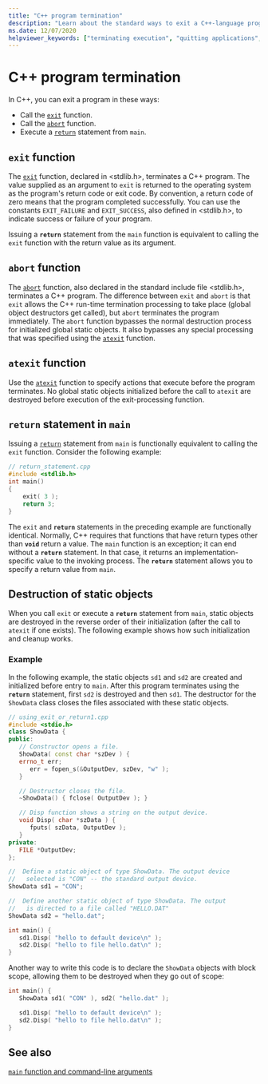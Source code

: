 ```yaml
---
title: "C++ program termination"
description: "Learn about the standard ways to exit a C++-language program."
ms.date: 12/07/2020
helpviewer_keywords: ["terminating execution", "quitting applications", "exiting applications", "programs [C++], terminating"]
---
```

# C++ program termination

In C++, you can exit a program in these ways:

- Call the [`exit`](../c-runtime-library/reference/exit-exit-exit.md) function.
- Call the [`abort`](../c-runtime-library/reference/abort.md) function.
- Execute a [`return`](return-statement-cpp.md) statement from `main`.

## `exit` function

The [`exit`](../c-runtime-library/reference/exit-exit-exit.md) function, declared in \<stdlib.h>, terminates a C++ program. The value supplied as an argument to `exit` is returned to the operating system as the program's return code or exit code. By convention, a return code of zero means that the program completed successfully. You can use the constants `EXIT_FAILURE` and `EXIT_SUCCESS`, also defined in \<stdlib.h>, to indicate success or failure of your program.

Issuing a **`return`** statement from the `main` function is equivalent to calling the `exit` function with the return value as its argument.

## `abort` function

The [`abort`](../c-runtime-library/reference/abort.md) function, also declared in the standard include file \<stdlib.h>, terminates a C++ program. The difference between `exit` and `abort` is that `exit` allows the C++ run-time termination processing to take place (global object destructors get called), but `abort` terminates the program immediately. The `abort` function bypasses the normal destruction process for initialized global static objects. It also bypasses any special processing that was specified using the [`atexit`](../c-runtime-library/reference/atexit.md) function.

## `atexit` function

Use the [`atexit`](../c-runtime-library/reference/atexit.md) function to specify actions that execute before the program terminates. No global static objects initialized before the call to `atexit` are destroyed before execution of the exit-processing function.

## `return` statement in `main`

Issuing a [`return`](return-statement-cpp.md) statement from `main` is functionally equivalent to calling the `exit` function. Consider the following example:

```cpp
// return_statement.cpp
#include <stdlib.h>
int main()
{
    exit( 3 );
    return 3;
}
```

The `exit` and **`return`** statements in the preceding example are functionally identical. Normally, C++ requires that functions that have return types other than **`void`** return a value. The `main` function is an exception; it can end without a **`return`** statement. In that case, it returns an implementation-specific value to the invoking process. The **`return`** statement allows you to specify a return value from `main`.

## Destruction of static objects

When you call `exit` or execute a **`return`** statement from `main`, static objects are destroyed in the reverse order of their initialization (after the call to `atexit` if one exists). The following example shows how such initialization and cleanup works.

### Example

In the following example, the static objects `sd1` and `sd2` are created and initialized before entry to `main`. After this program terminates using the **`return`** statement, first `sd2` is destroyed and then `sd1`. The destructor for the `ShowData` class closes the files associated with these static objects.

```cpp
// using_exit_or_return1.cpp
#include <stdio.h>
class ShowData {
public:
   // Constructor opens a file.
   ShowData( const char *szDev ) {
   errno_t err;
      err = fopen_s(&OutputDev, szDev, "w" );
   }

   // Destructor closes the file.
   ~ShowData() { fclose( OutputDev ); }

   // Disp function shows a string on the output device.
   void Disp( char *szData ) {
      fputs( szData, OutputDev );
   }
private:
   FILE *OutputDev;
};

//  Define a static object of type ShowData. The output device
//   selected is "CON" -- the standard output device.
ShowData sd1 = "CON";

//  Define another static object of type ShowData. The output
//   is directed to a file called "HELLO.DAT"
ShowData sd2 = "hello.dat";

int main() {
   sd1.Disp( "hello to default device\n" );
   sd2.Disp( "hello to file hello.dat\n" );
}
```

Another way to write this code is to declare the `ShowData` objects with block scope, allowing them to be destroyed when they go out of scope:

```cpp
int main() {
   ShowData sd1( "CON" ), sd2( "hello.dat" );

   sd1.Disp( "hello to default device\n" );
   sd2.Disp( "hello to file hello.dat\n" );
}
```

## See also

[`main` function and command-line arguments](main-function-command-line-args.md)
